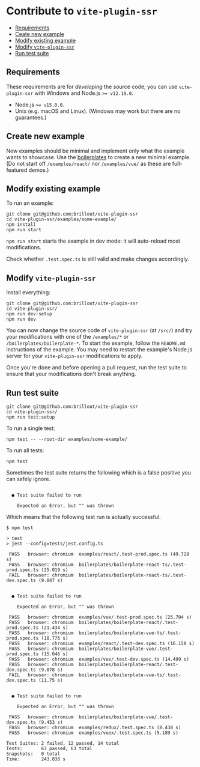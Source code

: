 # Contribute to `vite-plugin-ssr`

- [Requirements](#requirements)
- [Ceate new example](#create-new-example)
- [Modify existing example](#modify-existing-example)
- [Modify `vite-plugin-ssr`](#modify-vite-plugin-ssr)
- [Run test suite](#run-test-suite)


## Requirements

These requirements are for *developing* the source code; you can use `vite-plugin-ssr` with Windows and Node.js `>= v12.19.0`.

- Node.js `>= v15.0.0`.
- Unix (e.g. macOS and Linux). (Windows may work but there are no guarantees.)

## Create new example

New examples should be minimal and implement only what the example wants to showcase.
Use the [boilerplates](/#boilerplates) to create a new minimal example.
(Do not start off `/examples/react/` nor `/examples/vue/` as these are full-featured demos.)

## Modify existing example

To run an example:

```shell
git clone git@github.com:brillout/vite-plugin-ssr
cd vite-plugin-ssr/examples/some-example/
npm install
npm run start
```

`npm run start` starts the example in dev mode: it will auto-reload most modifications.

Check whether `.test.spec.ts` is still valid and make changes accordingly.

## Modify `vite-plugin-ssr`

Install everything:

```shell
git clone git@github.com:brillout/vite-plugin-ssr
cd vite-plugin-ssr/
npm run dev:setup
npm run dev
```

You can now change the source code of `vite-plugin-ssr` (at `/src/`) and try your modifications with one of the `/examples/*` or `/boilerplates/boilerplate-*`.
To start the example, follow the `README.md` instructions of the example.
You may need to restart the example's Node.js server for your `vite-plugin-ssr` modifications to apply.

Once you're done and before opening a pull request, run the test suite to ensure that your modifications don't break anything.


## Run test suite

```shell
git clone git@github.com:brillout/vite-plugin-ssr
cd vite-plugin-ssr/
npm run test:setup
```

To run a single test:

```shell
npm test -- --root-dir examples/some-example/
```

To run all tests:

```
npm test
```

Sometimes the test suite returns the following which is a false positive you can safely ignore.

```shell

  ● Test suite failed to run

    Expected an Error, but "" was thrown
```

Which means that the following test run is actually successful.

```shell
$ npm test

> test
> jest --config=tests/jest.config.ts

 PASS   browser: chromium  examples/react/.test-prod.spec.ts (49.728 s)
 PASS   browser: chromium  boilerplates/boilerplate-react-ts/.test-prod.spec.ts (25.019 s)
 FAIL   browser: chromium  boilerplates/boilerplate-react-ts/.test-dev.spec.ts (9.047 s)


  ● Test suite failed to run

    Expected an Error, but "" was thrown

 PASS   browser: chromium  examples/vue/.test-prod.spec.ts (25.704 s)
 PASS   browser: chromium  boilerplates/boilerplate-react/.test-prod.spec.ts (21.434 s)
 PASS   browser: chromium  boilerplates/boilerplate-vue-ts/.test-prod.spec.ts (18.775 s)
 PASS   browser: chromium  examples/react/.test-dev.spec.ts (16.158 s)
 PASS   browser: chromium  boilerplates/boilerplate-vue/.test-prod.spec.ts (15.046 s)
 PASS   browser: chromium  examples/vue/.test-dev.spec.ts (14.499 s)
 PASS   browser: chromium  boilerplates/boilerplate-react/.test-dev.spec.ts (9.078 s)
 FAIL   browser: chromium  boilerplates/boilerplate-vue-ts/.test-dev.spec.ts (11.75 s)


  ● Test suite failed to run

    Expected an Error, but "" was thrown

 PASS   browser: chromium  boilerplates/boilerplate-vue/.test-dev.spec.ts (9.453 s)
 PASS   browser: chromium  examples/redux/.test.spec.ts (8.438 s)
 PASS   browser: chromium  examples/vuex/.test.spec.ts (5.189 s)

Test Suites: 2 failed, 12 passed, 14 total
Tests:       63 passed, 63 total
Snapshots:   0 total
Time:        243.838 s
```
